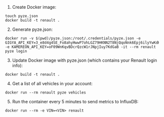 1. Create Docker image:
```
touch pyze.json
docker build -t renault .
```

2. Generate pyze.json:
```
docker run -v $(pwd)/pyze.json:/root/.credentials/pyze.json -e GIGYA_API_KEY=3_e8d4g4SE_Fo8ahyHwwP7ohLGZ79HKNN2T8NjQqoNnk6Epj6ilyYwKdHUyCw3wuxz -e KAMEREON_API_KEY=oF09WnKqvBDcrQzcW1rJNpjIuy7KdGaB -it --rm renault pyze login
```

3. Update Docker image with pyze.json (which contains your Renault login info):
```
docker build -t renault .
```

4. Get a list of all vehicles in your account:
```
docker run --rm renault pyze vehicles
```

5. Run the container every 5 minutes to send metrics to InfluxDB:
```
docker run --rm -e VIN=<VIN> renault
```
